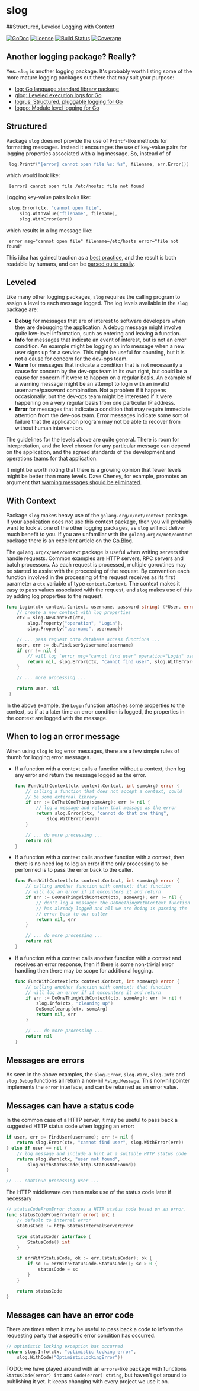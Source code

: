# slog
##Structured, Leveled Logging with Context

[![GoDoc](https://godoc.org/github.com/spkg/slog/logfmt?status.svg)](https://godoc.org/github.com/spkg/slog)
[![license](http://img.shields.io/badge/license-MIT-green.svg?style=flat)](https://raw.githubusercontent.com/spkg/slog/master/LICENSE.md)
[![Build Status](https://travis-ci.org/spkg/slog.svg?branch=master)](https://travis-ci.org/spkg/slog)
[![Coverage](http://gocover.io/_badge/github.com/spkg/slog)](http://gocover.io/github.com/spkg/slog)

## Another logging package? Really?

Yes. `slog` is another logging package. It's probably worth listing some of the more mature logging packages 
out there that may suit your purpose:

* [log: Go language standard library package](https://golang.org/pkg/log/)
* [glog: Leveled execution logs for Go](https://github.com/golang/glog)
* [logrus: Structured, pluggable logging for Go](https://github.com/Sirupsen/logrus)
* [loggo: Module level logging for Go](https://godoc.org/github.com/juju/loggo)

## Structured

Package `slog` does not provide the use of `Printf`-like methods for formatting messages. Instead it encourages
the use of key-value pairs for logging properties associated with a log message. So, instead of of

```Go
 log.Printf("[error] cannot open file %s: %s", filename, err.Error())
``` 

which would look like:

```
 [error] cannot open file /etc/hosts: file not found
```

Logging key-value pairs looks like:

```Go
 slog.Error(ctx, "cannot open file",
     slog.WithValue("filename", filename),
     slog.WithError(err))
```

which results in a log message like:

```
 error msg="cannot open file" filename=/etc/hosts error="file not found"
```

This idea has gained traction as a [best practice](http://dev.splunk.com/view/logging-best-practices/SP-CAAADP6),
and the result is both readable by humans, and can be [parsed quite easily](https://github.com/kr/logfmt).

## Leveled

Like many other logging packages, `slog` requires the calling program to assign a level to each message
logged. The log levels available in the `slog` package are:

* **Debug** for messages that are of interest to software developers when they are debugging the application.
A debug message might involve quite low-level information, such as entering and leaving a function. 
* **Info** for messages that indicate an event of interest, but is not an error condition. An example might be
logging an info message when a new user signs up for a service. This might be useful for counting, but it
is not a cause for concern for the dev-ops team.
* **Warn** for messages that indicate a condition that is not necessarily a cause for concern by the dev-ops
team in its own right, but could be a cause for concern if it were to happen on a regular basis. An example
of a warning message might be an attempt to login with an invalid username/password combination. Not a problem
if it happens occasionally, but the dev-ops team might be interested if it were happening on a very regular
basis from one particular IP address.
* **Error** for messages that indicate a condition that may require immediate attention from the dev-ops team.
Error messages indicate some sort of failure that the application program may not be able to recover from
without human intervention.

The guidelines for the levels above are quite general. There is room for interpretation, and the level chosen
for any particular message can depend on the application, and the agreed standards of the development and
operations teams for that application.

It might be worth noting that there is a growing opinion that fewer levels might be better than many
levels. Dave Cheney, for example, promotes an argument that 
[warning messages should be eliminated](http://dave.cheney.net/2015/11/05/lets-talk-about-logging).

## With Context

Package `slog` makes heavy use of the `golang.org/x/net/context` package. If your application does not
use this context package, then you will probably want to look at one of the other logging packages, as
`slog` will not deliver much benefit to you. If you are unfamiliar with the `golang.org/x/net/context` 
package there is an excellent article on the [Go Blog](https://blog.golang.org/context). 

The `golang.org/x/net/context` package is useful when writing servers that handle requests. Common
examples are HTTP servers, RPC servers and batch processors. As each request is processed, multiple
goroutines may be started to assist with the processing of the request. By convention each function 
involved in the processing of the request receives as its first parameter a `ctx` variable of type
`context.Context`. The context makes it easy to pass values associated with the request, and `slog`
makes use of this by adding log properties to the request.

```Go
func Login(ctx context.Context, username, password string) (*User, error) {
    // create a new context with log properties
    ctx = slog.NewContext(ctx,
        slog.Property{"operation", "Login"}, 
        slog.Property{"username", username})

    // ... pass request onto database access functions ...
    user, err := db.FindUserByUsername(username)
    if err != nil {
        // will log `error msg="cannot find user" operation="Login" username="fnurk"`
        return nil, slog.Error(ctx, "cannot find user", slog.WithError(err))
    }

    // ... more processing ...

    return user, nil
 }
```

In the above example, the `Login` function attaches some properties to the context, so if at a 
later time an error condition is logged, the properties in the context are logged with the message.

## When to log an error message

When using `slog` to log error messages, there are a few simple rules of thumb for 
logging error messages. 

* If a function with a context calls a function without a context, then log any error
and return the message logged as the error.

	```Go
	func FuncWithContext(ctx context.Context, int someArg) error {
	    // calling a function that does not accept a context, could
	    // be some external library
	    if err := DoThatOneThing(someArg); err != nil {
	        // log a message and return that message as the error
	        return slog.Error(ctx, "cannot do that one thing",
	            slog.WithError(err)) 
	    }
	
	    // ... do more processing ...
	    return nil
	}
	```

* If a function with a context calls another function with a context, then there is no need 
log to log an error if the only processing to be performed is to pass the error back to
the caller.

	```Go
	func FuncWithContext(ctx context.Context, int someArg) error {
	    // calling another function with context: that function
        // will log an error if it encounters it and return
	    if err := DoOneThingWithContext(ctx, someArg); err != nil {
	        // don't log a message: the DoOneThingWithContext function
            // has already logged and all we are doing is passing the
            // error back to our caller
	        return nil, err 
	    }
	
	    // ... do more processing ...
	    return nil
	}
	```  

* If a function with a context calls another function with a context and receives an
error response, then if there is some non-trivial error handling then there may be
scope for additional logging.

	```Go
	func FuncWithContext(ctx context.Context, int someArg) error {
	    // calling another function with context: that function
        // will log an error if it encounters it and return
	    if err := DoOneThingWithContext(ctx, someArg); err != nil {
            slog.Info(ctx, "cleaning up")
            DoSomeCleanup(ctx, someArg)
	        return nil, err 
	    }
	
	    // ... do more processing ...
	    return nil
	}
	```  
 

## Messages are errors

As seen in the above examples, the `slog.Error`, `slog.Warn`, `slog.Info` and `slog.Debug` functions
all return a non-nil `*slog.Message`. This non-nil pointer implements the `error` interface, and
can be returned as an error value.

## Messages can have a status code

In the common case of a HTTP server, it may be useful to pass back a suggested HTTP status code
when logging an error:

```Go
if user, err := FindUser(username); err != nil {
	return slog.Error(ctx, "cannot find user", slog.WithError(err))
} else if user == nil {
	// log message and include a hint at a suitable HTTP status code
	return slog.Warn(ctx, "user not found",
		slog.WithStatusCode(http.StatusNotFound))
}

// ... continue processing user ...
```

The HTTP middleware can then make use of the status code later if necessary

```Go
// statusCodeFromError chooses a HTTP status code based on an error.
func statusCodeFromError(err error) int {
	// default to internal error
	statusCode := http.StatusInternalServerError

	type statusCoder interface {
		StatusCode() int
	}

	if errWithStatusCode, ok := err.(statusCoder); ok {
		if sc := errWithStatusCode.StatusCode(); sc > 0 {
			statusCode = sc
		}
	}

	return statusCode
}
```

## Messages can have an error code

There are times when it may be useful to pass back a code to inform the requesting party that a
specific error condition has occurred.

```Go
// optimistic locking exception has occurred
return slog.Info(ctx, "optimistic locking error",
	slog.WithCode("OptimisticLockingError"))
```

TODO: we have played around with an `errors`-like package with functions `StatusCode(error) int` and 
`Code(error) string`, but haven't got around to publishing it yet. It keeps changing with every
project we use it on.
